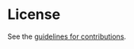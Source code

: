 # License

See the
[guidelines for contributions](https://github.com/pthatcher/dhe-over-signaling/blob/main/CONTRIBUTING.md).
